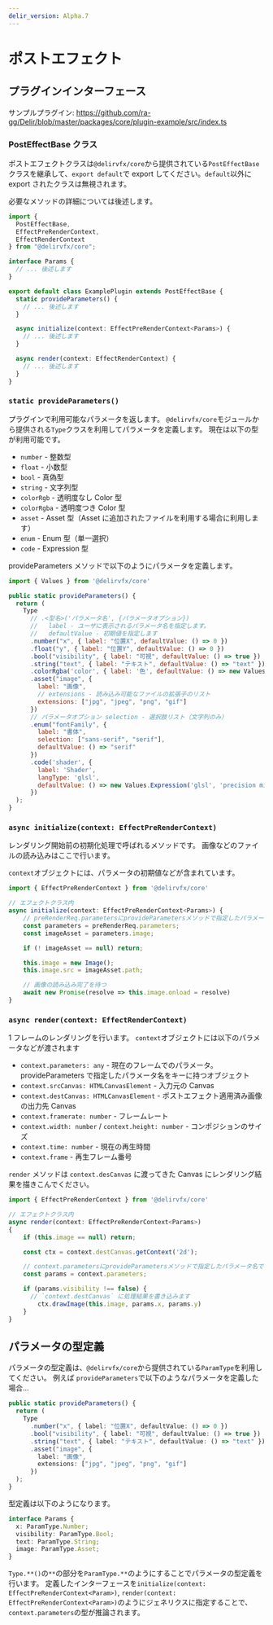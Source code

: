 ```yaml
---
delir_version: Alpha.7
---
```


# ポストエフェクト

## プラグインインターフェース

サンプルプラグイン: https://github.com/ra-gg/Delir/blob/master/packages/core/plugin-example/src/index.ts

### PostEffectBase クラス

ポストエフェクトクラスは`@delirvfx/core`から提供されている`PostEffectBase`クラスを継承して、`export default`で export してください。`default`以外に export されたクラスは無視されます。

必要なメソッドの詳細については後述します。

```typescript
import {
  PostEffectBase,
  EffectPreRenderContext,
  EffectRenderContext
} from "@delirvfx/core";

interface Params {
  // ... 後述します
}

export default class ExamplePlugin extends PostEffectBase {
  static provideParameters() {
    // ... 後述します
  }

  async initialize(context: EffectPreRenderContext<Params>) {
    // ... 後述します
  }

  async render(context: EffectRenderContext) {
    // ... 後述します
  }
}
```

### `static provideParameters()`

プラグインで利用可能なパラメータを返します。
`@delirvfx/core`モジュールから提供される`Type`クラスを利用してパラメータを定義します。
現在は以下の型が利用可能です。

- `number` - 整数型
- `float` - 小数型
- `bool` - 真偽型
- `string` - 文字列型
- `colorRgb` - 透明度なし Color 型
- `colorRgba` - 透明度つき Color 型
- `asset` - Asset 型（Asset に追加されたファイルを利用する場合に利用します）
- `enum` - Enum 型（単一選択）
- `code` - Expression 型

provideParameters メソッドで以下のようにパラメータを定義します。

```javascript
import { Values } from '@delirvfx/core'

public static provideParameters() {
  return (
    Type
      // .<型名>('パラメータ名', {パラメータオプション})
      //   label - ユーザに表示されるパラメータ名を指定します。
      //   defaultValue - 初期値を指定します
      .number("x", { label: "位置X", defaultValue: () => 0 })
      .float("y", { label: "位置Y", defaultValue: () => 0 })
      .bool("visibility", { label: "可視", defaultValue: () => true })
      .string("text", { label: "テキスト", defaultValue: () => "text" })
      .colorRgba('color', { label: '色', defaultValue: () => new Values.ColorRGBA(0, 0, 0, 1)})
      .asset("image", {
        label: "画像",
        // extensions - 読み込み可能なファイルの拡張子のリスト
        extensions: ["jpg", "jpeg", "png", "gif"]
      })
      // パラメータオプション selection - 選択肢リスト（文字列のみ）
      .enum("fontFamily", {
        label: "書体",
        selection: ["sans-serif", "serif"],
        defaultValue: () => "serif"
      })
      .code('shader', {
        label: 'Shader',
        langType: 'glsl',
        defaultValue: () => new Values.Expression('glsl', 'precision mideump float;')
      })
  );
}
```

### `async initialize(context: EffectPreRenderContext)`

レンダリング開始前の初期化処理で呼ばれるメソッドです。
画像などのファイルの読み込みはここで行います。

`context`オブジェクトには、パラメータの初期値などが含まれています。

```typescript
import { EffectPreRenderContext } from '@delirvfx/core'

// エフェクトクラス内
async initialize(context: EffectPreRenderContext<Params>) {
    // preRenderReq.parametersにprovideParametersメソッドで指定したパラメータ名で初期値が渡されます
    const parameters = preRenderReq.parameters;
    const imageAsset = parameters.image;

    if (! imageAsset == null) return;

    this.image = new Image();
    this.image.src = imageAsset.path;

    // 画像の読み込み完了を待つ
    await new Promise(resolve => this.image.onload = resolve)
}
```

### `async render(context: EffectRenderContext)`

1 フレームのレンダリングを行います。
`context`オブジェクトには以下のパラメータなどが渡されます

- `context.parameters: any` - 現在のフレームでのパラメータ。provideParameters で指定したパラメータ名をキーに持つオブジェクト
- `context.srcCanvas: HTMLCanvasElement` - 入力元の Canvas
- `context.destCanvas: HTMLCanvasElement` - ポストエフェクト適用済み画像の出力先 Canvas
- `context.framerate: number` - フレームレート
- `context.width: number` / `context.height: number` - コンポジションのサイズ
- `context.time: number` - 現在の再生時間
- `context.frame` - 再生フレーム番号

`render` メソッドは `context.desCanvas` に渡ってきた Canvas にレンダリング結果を描きこんでください。

```typescript
import { EffectPreRenderContext } from '@delirvfx/core'

// エフェクトクラス内
async render(context: EffectPreRenderContext<Params>)
{
    if (this.image == null) return;

    const ctx = context.destCanvas.getContext('2d');

    // context.parametersにprovideParametersメソッドで指定したパラメータ名で、現在のフレームでのパラメータが渡されます
    const params = context.parameters;

    if (params.visibility !== false) {
      // `context.destCanvas` に処理結果を書き込みます
        ctx.drawImage(this.image, params.x, params.y)
    }
}
```

## パラメータの型定義

パラメータの型定義は、`@delirvfx/core`から提供されている`ParamType`を利用してください。
例えば `provideParameters`で以下のようなパラメータを定義した場合…

```typescript
public static provideParameters() {
  return (
    Type
      .number("x", { label: "位置X", defaultValue: () => 0 })
      .bool("visibility", { label: "可視", defaultValue: () => true })
      .string("text", { label: "テキスト", defaultValue: () => "text" })
      .asset("image", {
        label: "画像",
        extensions: ["jpg", "jpeg", "png", "gif"]
      })
  );
}
```

型定義は以下のようになります。

```typescript
interface Params {
  x: ParamType.Number;
  visibility: ParamType.Bool;
  text: ParamType.String;
  image: ParamType.Asset;
}
```

`Type.**()`の`**`の部分を`ParamType.**`のようにすることでパラメータの型定義を行います。
定義したインターフェースを`initialize(context: EffectPreRenderContext<Param>)`, `render(context: EffectPreRenderContext<Param>)`のようにジェネリクスに指定することで、`context.parameters`の型が推論されます。
